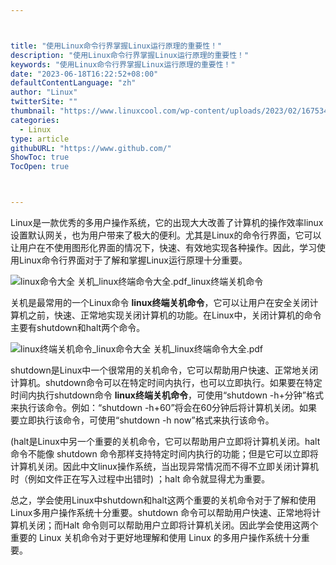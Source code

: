 ```yaml
---



title: "使用Linux命令行界掌握Linux运行原理的重要性！"
description: "使用Linux命令行界掌握Linux运行原理的重要性！"
keywords: "使用Linux命令行界掌握Linux运行原理的重要性！"
date: "2023-06-18T16:22:52+08:00"
defaultContentLanguage: "zh"
author: "Linux"
twitterSite: ""
thumbnail: "https://www.linuxcool.com/wp-content/uploads/2023/02/1675347943758_0.jpg"
categories:
  - Linux
type: article
githubURL: "https://www.github.com/"
ShowToc: true
TocOpen: true



---
```


Linux是一款优秀的多用户操作系统，它的出现大大改善了计算机的操作效率linux设置默认网关，也为用户带来了极大的便利。尤其是Linux的命令行界面，它可以让用户在不使用图形化界面的情况下，快速、有效地实现各种操作。因此，学习使用Linux命令行界面对于了解和掌握Linux运行原理十分重要。

![linux命令大全 关机_linux终端命令大全.pdf_linux终端关机命令](https://www.linuxcool.com/wp-content/uploads/2023/02/1675347943758_0.jpg)

关机是最常用的一个Linux命令 **linux终端关机命令**，它可以让用户在安全关闭计算机之前，快速、正常地实现关闭计算机的功能。在Linux中，关闭计算机的命令主要有shutdown和halt两个命令。

![linux终端关机命令_linux命令大全 关机_linux终端命令大全.pdf](https://www.linuxcool.com/wp-content/uploads/2023/02/1675347943758_1.webp)

shutdown是Linux中一个很常用的关机命令，它可以帮助用户快速、正常地关闭计算机。shutdown命令可以在特定时间内执行，也可以立即执行。如果要在特定时间内执行shutdown命令 **linux终端关机命令**，可使用“shutdown -h+分钟”格式来执行该命令。例如：“shutdown -h+60”将会在60分钟后将计算机关闭。如果要立即执行该命令，可使用“shutdown -h now”格式来执行该命令。

(halt是Linux中另一个重要的关机命令，它可以帮助用户立即将计算机关闭。halt 命令不能像 shutdown 命令那样支持特定时间内执行的功能；但是它可以立即将计算机关闭。因此中文linux操作系统，当出现异常情况而不得不立即关闭计算机时（例如文件正在写入过程中出错时) ；halt 命令就显得尤为重要。

总之，学会使用Linux中shutdown和halt这两个重要的关机命令对于了解和使用Linux多用户操作系统十分重要。shutdown 命令可以帮助用户快速、正常地将计算机关闭；而Halt 命令则可以帮助用户立即将计算机关闭。因此学会使用这两个重要的 Linux 关机命令对于更好地理解和使用 Linux 的多用户操作系统十分重要。